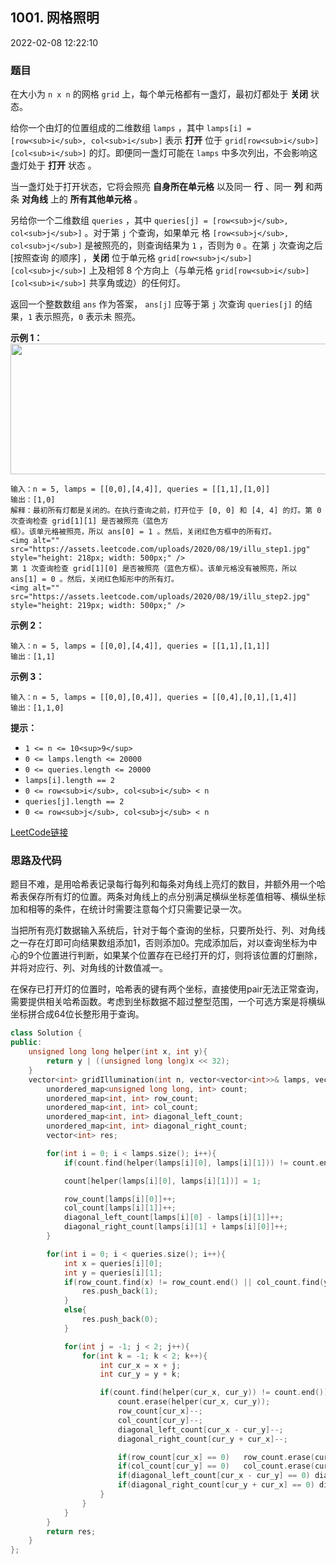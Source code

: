 ## 1001. 网格照明

2022-02-08 12:22:10

### 题目

在大小为 ``n x n`` 的网格 ``grid`` 上，每个单元格都有一盏灯，最初灯都处于 **关闭** 状态。

给你一个由灯的位置组成的二维数组 ``lamps`` ，其中 ``lamps[i] = [row<sub>i</sub>, col<sub>i</sub>]`` 表示 **打开** 位于 ``grid[row<sub>i</sub>][col<sub>i</sub>]`` 的灯。即便同一盏灯可能在 ``lamps`` 中多次列出，不会影响这盏灯处于 **打开** 状态 
。

当一盏灯处于打开状态，它将会照亮 **自身所在单元格** 以及同一 **行** 、同一 **列** 和两条 **对角线** 上的 **所有其他单元格** 。

另给你一个二维数组 ``queries`` ，其中 ``queries[j] = [row<sub>j</sub>, col<sub>j</sub>]`` 。对于第 ``j`` 个查询，如果单元
格 ``[row<sub>j</sub>, col<sub>j</sub>]`` 是被照亮的，则查询结果为 ``1`` ，否则为 ``0`` 。在第 ``j`` 次查询之后 [按照查询
的顺序] ，**关闭** 位于单元格 ``grid[row<sub>j</sub>][col<sub>j</sub>]`` 上及相邻 8 个方向上（与单元格 ``grid[row<sub>i</sub>][col<sub>i</sub>]`` 共享角或边）的任何灯。

返回一个整数数组 ``ans`` 作为答案， ``ans[j]`` 应等于第 ``j`` 次查询 ``queries[j]`` 的结果，``1`` 表示照亮，``0`` 表示未 
照亮。



**示例 1：**
<img alt="" src="https://assets.leetcode.com/uploads/2020/08/19/illu_1.jpg" style="height: 209px; width: 750px;" />      
```
输入：n = 5, lamps = [[0,0],[4,4]], queries = [[1,1],[1,0]]
输出：[1,0]
解释：最初所有灯都是关闭的。在执行查询之前，打开位于 [0, 0] 和 [4, 4] 的灯。第 0 次查询检查 grid[1][1] 是否被照亮（蓝色方
框）。该单元格被照亮，所以 ans[0] = 1 。然后，关闭红色方框中的所有灯。
<img alt="" src="https://assets.leetcode.com/uploads/2020/08/19/illu_step1.jpg" style="height: 218px; width: 500px;" />  
第 1 次查询检查 grid[1][0] 是否被照亮（蓝色方框）。该单元格没有被照亮，所以 ans[1] = 0 。然后，关闭红色矩形中的所有灯。  
<img alt="" src="https://assets.leetcode.com/uploads/2020/08/19/illu_step2.jpg" style="height: 219px; width: 500px;" />  
```

**示例 2：**

```
输入：n = 5, lamps = [[0,0],[4,4]], queries = [[1,1],[1,1]]
输出：[1,1]
```

**示例 3：**

```
输入：n = 5, lamps = [[0,0],[0,4]], queries = [[0,4],[0,1],[1,4]]
输出：[1,1,0]
```



**提示：**


- ``1 <= n <= 10<sup>9</sup>``
- ``0 <= lamps.length <= 20000``
- ``0 <= queries.length <= 20000``
- ``lamps[i].length == 2``
- ``0 <= row<sub>i</sub>, col<sub>i</sub> < n``
- ``queries[j].length == 2``
- ``0 <= row<sub>j</sub>, col<sub>j</sub> < n``



[LeetCode链接](https://leetcode-cn.com/problems/grid-illumination/)

### 思路及代码

题目不难，是用哈希表记录每行每列和每条对角线上亮灯的数目，并额外用一个哈希表保存所有灯的位置。两条对角线上的点分别满足横纵坐标差值相等、横纵坐标加和相等的条件，在统计时需要注意每个灯只需要记录一次。

当把所有亮灯数据输入系统后，针对于每个查询的坐标，只要所处行、列、对角线之一存在灯即可向结果数组添加1，否则添加0。完成添加后，对以查询坐标为中心的9个位置进行判断，如果某个位置存在已经打开的灯，则将该位置的灯删除，并将对应行、列、对角线的计数值减一。

在保存已打开灯的位置时，哈希表的键有两个坐标，直接使用pair无法正常查询，需要提供相关哈希函数。考虑到坐标数据不超过整型范围，一个可选方案是将横纵坐标拼合成64位长整形用于查询。

```cpp
class Solution {
public:
    unsigned long long helper(int x, int y){
        return y | ((unsigned long long)x << 32);
    }
    vector<int> gridIllumination(int n, vector<vector<int>>& lamps, vector<vector<int>>& queries) {
        unordered_map<unsigned long long, int> count;
        unordered_map<int, int> row_count;
        unordered_map<int, int> col_count;
        unordered_map<int, int> diagonal_left_count;
        unordered_map<int, int> diagonal_right_count;
        vector<int> res;

        for(int i = 0; i < lamps.size(); i++){
            if(count.find(helper(lamps[i][0], lamps[i][1])) != count.end()) continue;

            count[helper(lamps[i][0], lamps[i][1])] = 1;

            row_count[lamps[i][0]]++;
            col_count[lamps[i][1]]++;
            diagonal_left_count[lamps[i][0] - lamps[i][1]]++;
            diagonal_right_count[lamps[i][1] + lamps[i][0]]++;
        }

        for(int i = 0; i < queries.size(); i++){
            int x = queries[i][0];
            int y = queries[i][1];
            if(row_count.find(x) != row_count.end() || col_count.find(y) != col_count.end() || diagonal_left_count.find(x - y) != diagonal_left_count.end() || diagonal_right_count.find(y + x) != diagonal_right_count.end()){
                res.push_back(1);
            }
            else{
                res.push_back(0);
            }

            for(int j = -1; j < 2; j++){
                for(int k = -1; k < 2; k++){
                    int cur_x = x + j;
                    int cur_y = y + k;

                    if(count.find(helper(cur_x, cur_y)) != count.end()){
                        count.erase(helper(cur_x, cur_y));
                        row_count[cur_x]--;
                        col_count[cur_y]--;
                        diagonal_left_count[cur_x - cur_y]--;
                        diagonal_right_count[cur_y + cur_x]--;

                        if(row_count[cur_x] == 0)   row_count.erase(cur_x);
                        if(col_count[cur_y] == 0)   col_count.erase(cur_y);
                        if(diagonal_left_count[cur_x - cur_y] == 0) diagonal_left_count.erase(cur_x - cur_y);
                        if(diagonal_right_count[cur_y + cur_x] == 0) diagonal_right_count.erase(cur_y + cur_x);
                    }
                }
            }
        }
        return res;
    }
};
```
